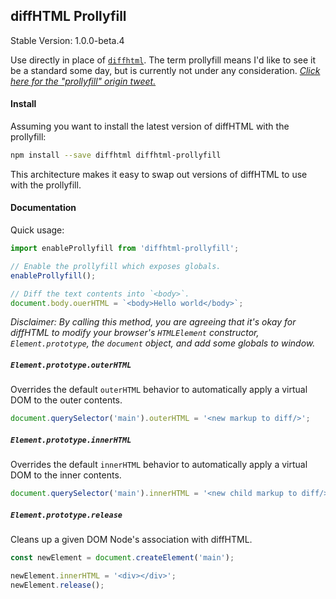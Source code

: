 diffHTML Prollyfill
-------------------

Stable Version: 1.0.0-beta.4

Use directly in place of [`diffhtml`](https://github.com/tbranyen/diffhtml).
The term prollyfill means I'd like to see it be a standard some day, but is
currently not under any consideration. [*Click here for the "prollyfill"
origin tweet.*](https://twitter.com/slexaxton/status/257543702124306432)

#### Install

Assuming you want to install the latest version of diffHTML with the
prollyfill:

``` sh
npm install --save diffhtml diffhtml-prollyfill
```

This architecture makes it easy to swap out versions of diffHTML to use with
the prollyfill.

#### Documentation

Quick usage:

``` js
import enableProllyfill from 'diffhtml-prollyfill';

// Enable the prollyfill which exposes globals.
enableProllyfill();

// Diff the text contents into `<body>`.
document.body.ouerHTML = `<body>Hello world</body>`;
```

*Disclaimer: By calling this method, you are agreeing that it's okay for
diffHTML to modify your browser's `HTMLElement` constructor,
`Element.prototype`, the `document` object, and add some globals to window.*

##### `Element.prototype.outerHTML`

Overrides the default `outerHTML` behavior to automatically apply a virtual
DOM to the outer contents.

``` javascript
document.querySelector('main').outerHTML = '<new markup to diff/>';
```

##### `Element.prototype.innerHTML`

Overrides the default `innerHTML` behavior to automatically apply a virtual
DOM to the inner contents.

``` javascript
document.querySelector('main').innerHTML = '<new child markup to diff/>';
```

##### `Element.prototype.release`

Cleans up a given DOM Node's association with diffHTML.

``` javascript
const newElement = document.createElement('main');

newElement.innerHTML = '<div></div>';
newElement.release();
```
